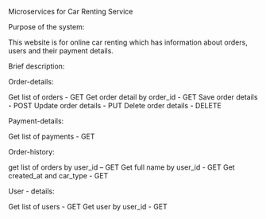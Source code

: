 Microservices for Car Renting Service

Purpose of the system:

This website is for online car renting which has information about orders, users and their payment details. 

Brief description: 

Order-details: 

Get list of orders - GET 
Get order detail by order_id - GET 
Save order details - POST 
Update order details - PUT 
Delete order details - DELETE

Payment-details:

Get list of payments - GET 

Order-history: 

get list of orders by user_id – GET
Get full name by user_id - GET
Get created_at and car_type - GET

User - details: 

Get list of users - GET 
Get user by user_id - GET

